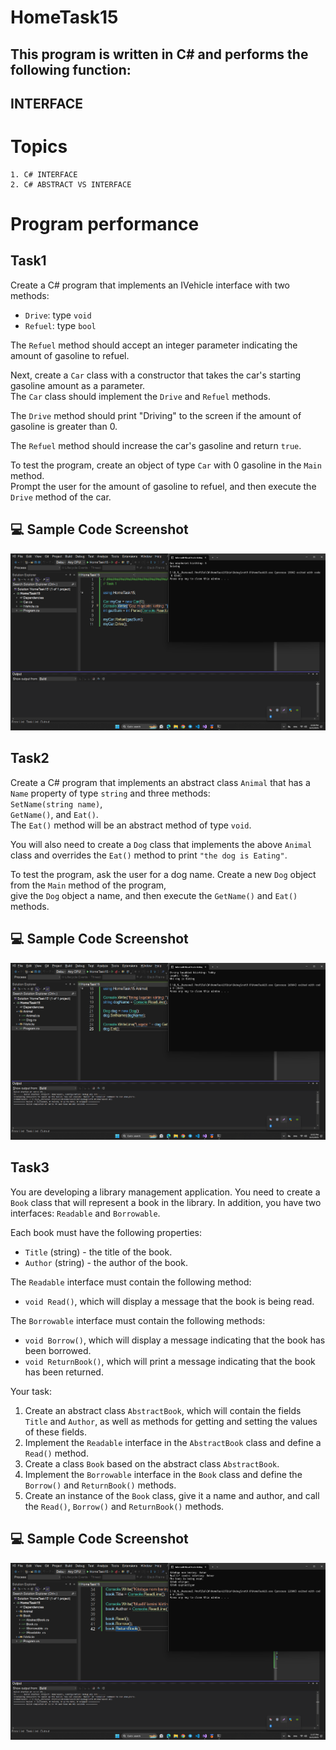 # HomeTask15

## This program is written in C# and performs the following function:

## INTERFACE

# Topics

```
1. C# INTERFACE
2. C# ABSTRACT VS INTERFACE
```

# Program performance

## Task1

Create a C# program that implements an IVehicle interface with two methods:

- `Drive`: type `void`
- `Refuel`: type `bool`

The `Refuel` method should accept an integer parameter indicating the amount of gasoline to refuel.

Next, create a `Car` class with a constructor that takes the car's starting gasoline amount as a parameter.  
The `Car` class should implement the `Drive` and `Refuel` methods.

The `Drive` method should print "Driving" to the screen if the amount of gasoline is greater than 0.

The `Refuel` method should increase the car's gasoline and return `true`.

To test the program, create an object of type `Car` with 0 gasoline in the `Main` method.  
Prompt the user for the amount of gasoline to refuel, and then execute the `Drive` method of the car.

## 💻 Sample Code Screenshot

![Images](./Pictures/Screenshot_1.png)

## Task2

Create a C# program that implements an abstract class `Animal` that has a `Name` property of type `string` and three methods:  
`SetName(string name)`,  
`GetName()`, and `Eat()`.  
The `Eat()` method will be an abstract method of type `void`.

You will also need to create a `Dog` class that implements the above `Animal` class and overrides the `Eat()` method to print `"the dog is Eating"`.

To test the program, ask the user for a dog name. Create a new `Dog` object from the `Main` method of the program,  
give the `Dog` object a name, and then execute the `GetName()` and `Eat()` methods.

## 💻 Sample Code Screenshot

![Images](./Pictures/Screenshot_2.png)

## Task3

You are developing a library management application.
You need to create a `Book` class that will represent a book in the library.
In addition, you have two interfaces: `Readable` and `Borrowable`.

Each book must have the following properties:

- `Title` (string) - the title of the book.
- `Author` (string) - the author of the book.

The `Readable` interface must contain the following method:

- `void Read()`, which will display a message that the book is being read.

The `Borrowable` interface must contain the following methods:

- `void Borrow()`, which will display a message indicating that the book has been borrowed.
- `void ReturnBook()`, which will print a message indicating that the book has been returned.

Your task:

1. Create an abstract class `AbstractBook`, which will contain the fields `Title` and `Author`, as well as methods for getting and setting the values of these fields.
2. Implement the `Readable` interface in the `AbstractBook` class and define a `Read()` method.
3. Create a class `Book` based on the abstract class `AbstractBook`.
4. Implement the `Borrowable` interface in the `Book` class and define the `Borrow()` and `ReturnBook()` methods.
5. Create an instance of the `Book` class, give it a name and author, and call the `Read()`, `Borrow()` and `ReturnBook()` methods.

## 💻 Sample Code Screenshot

![Images](./Pictures/Screenshot_3.png)
